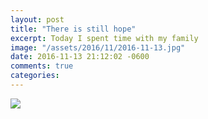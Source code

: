 ```yaml
---
layout: post
title: "There is still hope"
excerpt: Today I spent time with my family
image: "/assets/2016/11/2016-11-13.jpg"
date: 2016-11-13 21:12:02 -0600
comments: true
categories: 
---
```


![]({{site.baseurl}}/assets/2016/11/2016-11-13.jpg)

